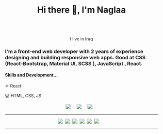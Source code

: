  <h1 align='center'  > Hi there 👋, I'm Naglaa   </h1>
<font size="6" 
          face="verdana"
          color="green">
         👩‍💻
    </font>
<p align='center' font-family='Fantasy'>
  I live in Iraq
</p>





### I'm a front-end web developer with 2 years of experience designing and building responsive web apps. Good at CSS (React-Bootstrap, Material UI, SCSS ), JavaScript , React.

<h4 >  Skills and Development...</h4>


⚛ React


💻 HTML, CSS, JS



<p align='center'>
  <a href=" "><img src="https://img.shields.io/badge/twitter-%231DA1F2.svg?&style=for-the-badge&logo=twitter&logoColor=white" /></a>&nbsp;&nbsp;&nbsp;&nbsp;
  <a href="https://www.linkedin.com/in/naglaa-mohsen-82608a24a/"><img src="https://img.shields.io/badge/linkedin-%230077B5.svg?&style=for-the-badge&logo=linkedin&logoColor=white" /></a>&nbsp;&nbsp;&nbsp;&nbsp;
  <a href="mailto:"njlamhsnmhmd@gmail.com"><img src="https://img.shields.io/badge/gmail-%23D14836.svg?&style=for-the-badge&logo=gmail&logoColor=white" /></a>&nbsp;&nbsp;&nbsp;&nbsp;

</p>
<hr>

<div align='center'>

  <img src="https://img.shields.io/badge/html5%20-%23e34f26.svg?&style=for-the-badge&logo=html5&logoColor=white" />&nbsp;&nbsp;<img src="https://img.shields.io/badge/CSS3-1572B6?&style=for-the-badge&logo=css3&logoColor=white" />&nbsp;&nbsp;<img src="https://img.shields.io/badge/JavaScript-F7DF1E?style=for-the-badge&logo=javascript&logoColor=black" />&nbsp;&nbsp;<img src="https://img.shields.io/badge/React-20232A?style=for-the-badge&logo=react&logoColor=61DAFB" />&nbsp;&nbsp;<img src="https://img.shields.io/badge/tailwind-563D7C?style=for-the-badge&logo=tailwind&logoColor=white">&nbsp;&nbsp;<img src="https://img.shields.io/badge/sass%20-%23cc6699.svg?&style=for-the-badge&logo=sass&logoColor=white" />
 &nbsp;&nbsp;&nbsp;&nbsp;
</div>


<hr>

